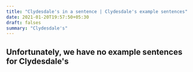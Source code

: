 ```yaml
---
title: "Clydesdale's in a sentence | Clydesdale's example sentences"
date: 2021-01-20T19:57:50+05:30
draft: falses
summary: "Clydesdale's"
---
```

## Unfortunately, we have no example sentences for Clydesdale's                 
